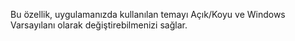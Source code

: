 ﻿Bu özellik, uygulamanızda kullanılan temayı Açık/Koyu ve Windows Varsayılanı olarak değiştirebilmenizi sağlar.